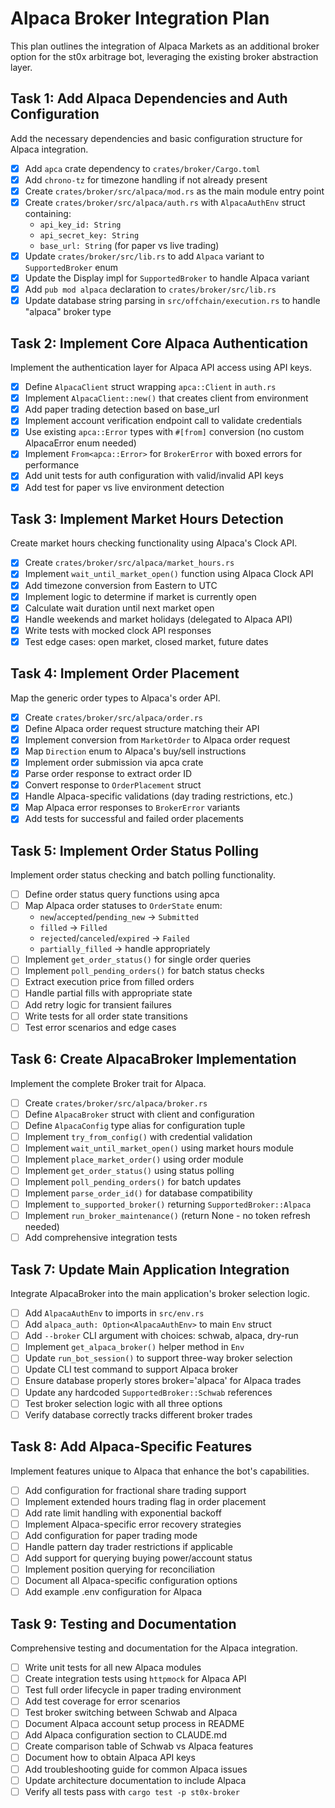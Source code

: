 # Alpaca Broker Integration Plan

This plan outlines the integration of Alpaca Markets as an additional broker option for the st0x arbitrage bot, leveraging the existing broker abstraction layer.

## Task 1: Add Alpaca Dependencies and Auth Configuration

Add the necessary dependencies and basic configuration structure for Alpaca integration.

- [x] Add `apca` crate dependency to `crates/broker/Cargo.toml`
- [x] Add `chrono-tz` for timezone handling if not already present
- [x] Create `crates/broker/src/alpaca/mod.rs` as the main module entry point
- [x] Create `crates/broker/src/alpaca/auth.rs` with `AlpacaAuthEnv` struct containing:
  - `api_key_id: String` 
  - `api_secret_key: String`
  - `base_url: String` (for paper vs live trading)
- [x] Update `crates/broker/src/lib.rs` to add `Alpaca` variant to `SupportedBroker` enum
- [x] Update the Display impl for `SupportedBroker` to handle Alpaca variant
- [x] Add `pub mod alpaca` declaration to `crates/broker/src/lib.rs`
- [x] Update database string parsing in `src/offchain/execution.rs` to handle "alpaca" broker type

## Task 2: Implement Core Alpaca Authentication

Implement the authentication layer for Alpaca API access using API keys.

- [x] Define `AlpacaClient` struct wrapping `apca::Client` in `auth.rs`
- [x] Implement `AlpacaClient::new()` that creates client from environment
- [x] Add paper trading detection based on base_url
- [x] Implement account verification endpoint call to validate credentials
- [x] Use existing `apca::Error` types with `#[from]` conversion (no custom AlpacaError enum needed)
- [x] Implement `From<apca::Error>` for `BrokerError` with boxed errors for performance
- [x] Add unit tests for auth configuration with valid/invalid API keys
- [x] Add test for paper vs live environment detection

## Task 3: Implement Market Hours Detection

Create market hours checking functionality using Alpaca's Clock API.

- [x] Create `crates/broker/src/alpaca/market_hours.rs`
- [x] Implement `wait_until_market_open()` function using Alpaca Clock API
- [x] Add timezone conversion from Eastern to UTC  
- [x] Implement logic to determine if market is currently open
- [x] Calculate wait duration until next market open
- [x] Handle weekends and market holidays (delegated to Alpaca API)
- [x] Write tests with mocked clock API responses
- [x] Test edge cases: open market, closed market, future dates

## Task 4: Implement Order Placement

Map the generic order types to Alpaca's order API.

- [x] Create `crates/broker/src/alpaca/order.rs`
- [x] Define Alpaca order request structure matching their API
- [x] Implement conversion from `MarketOrder` to Alpaca order request
- [x] Map `Direction` enum to Alpaca's buy/sell instructions
- [x] Implement order submission via apca crate
- [x] Parse order response to extract order ID
- [x] Convert response to `OrderPlacement` struct
- [x] Handle Alpaca-specific validations (day trading restrictions, etc.)
- [x] Map Alpaca error responses to `BrokerError` variants
- [x] Add tests for successful and failed order placements

## Task 5: Implement Order Status Polling

Implement order status checking and batch polling functionality.

- [ ] Define order status query functions using apca
- [ ] Map Alpaca order statuses to `OrderState` enum:
  - `new`/`accepted`/`pending_new` → `Submitted`
  - `filled` → `Filled`
  - `rejected`/`canceled`/`expired` → `Failed`
  - `partially_filled` → handle appropriately
- [ ] Implement `get_order_status()` for single order queries
- [ ] Implement `poll_pending_orders()` for batch status checks
- [ ] Extract execution price from filled orders
- [ ] Handle partial fills with appropriate state
- [ ] Add retry logic for transient failures
- [ ] Write tests for all order state transitions
- [ ] Test error scenarios and edge cases

## Task 6: Create AlpacaBroker Implementation

Implement the complete Broker trait for Alpaca.

- [ ] Create `crates/broker/src/alpaca/broker.rs`
- [ ] Define `AlpacaBroker` struct with client and configuration
- [ ] Define `AlpacaConfig` type alias for configuration tuple
- [ ] Implement `try_from_config()` with credential validation
- [ ] Implement `wait_until_market_open()` using market hours module
- [ ] Implement `place_market_order()` using order module
- [ ] Implement `get_order_status()` using status polling
- [ ] Implement `poll_pending_orders()` for batch updates
- [ ] Implement `parse_order_id()` for database compatibility
- [ ] Implement `to_supported_broker()` returning `SupportedBroker::Alpaca`
- [ ] Implement `run_broker_maintenance()` (return None - no token refresh needed)
- [ ] Add comprehensive integration tests

## Task 7: Update Main Application Integration

Integrate AlpacaBroker into the main application's broker selection logic.

- [ ] Add `AlpacaAuthEnv` to imports in `src/env.rs`
- [ ] Add `alpaca_auth: Option<AlpacaAuthEnv>` to main `Env` struct
- [ ] Add `--broker` CLI argument with choices: schwab, alpaca, dry-run
- [ ] Implement `get_alpaca_broker()` helper method in `Env`
- [ ] Update `run_bot_session()` to support three-way broker selection
- [ ] Update CLI test command to support Alpaca broker
- [ ] Ensure database properly stores broker='alpaca' for Alpaca trades
- [ ] Update any hardcoded `SupportedBroker::Schwab` references
- [ ] Test broker selection logic with all three options
- [ ] Verify database correctly tracks different broker trades

## Task 8: Add Alpaca-Specific Features

Implement features unique to Alpaca that enhance the bot's capabilities.

- [ ] Add configuration for fractional share trading support
- [ ] Implement extended hours trading flag in order placement
- [ ] Add rate limit handling with exponential backoff
- [ ] Implement Alpaca-specific error recovery strategies
- [ ] Add configuration for paper trading mode
- [ ] Handle pattern day trader restrictions if applicable
- [ ] Add support for querying buying power/account status
- [ ] Implement position querying for reconciliation
- [ ] Document all Alpaca-specific configuration options
- [ ] Add example .env configuration for Alpaca

## Task 9: Testing and Documentation

Comprehensive testing and documentation for the Alpaca integration.

- [ ] Write unit tests for all new Alpaca modules
- [ ] Create integration tests using `httpmock` for Alpaca API
- [ ] Test full order lifecycle in paper trading environment
- [ ] Add test coverage for error scenarios
- [ ] Test broker switching between Schwab and Alpaca
- [ ] Document Alpaca account setup process in README
- [ ] Add Alpaca configuration section to CLAUDE.md
- [ ] Create comparison table of Schwab vs Alpaca features
- [ ] Document how to obtain Alpaca API keys
- [ ] Add troubleshooting guide for common Alpaca issues
- [ ] Update architecture documentation to include Alpaca
- [ ] Verify all tests pass with `cargo test -p st0x-broker`